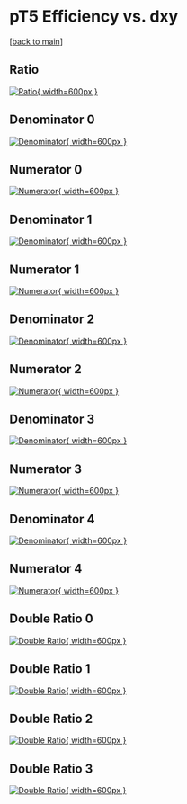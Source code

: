 # pT5 Efficiency vs. dxy

[[back to main](./)]



## Ratio

[![Ratio](../mtv/var/pT5_xtr_13_0_eff_dxy.png){ width=600px }](../mtv/var/pT5_xtr_13_0_eff_dxy.pdf)

## Denominator 0

[![Denominator](../mtv/den/pT5_xtr_13_0_eff_dxy_den0.png){ width=600px }](../mtv/den/pT5_xtr_13_0_eff_dxy_den0.pdf)

## Numerator 0

[![Numerator](../mtv/num/pT5_xtr_13_0_eff_dxy_num0.png){ width=600px }](../mtv/num/pT5_xtr_13_0_eff_dxy_num0.pdf)

## Denominator 1

[![Denominator](../mtv/den/pT5_xtr_13_0_eff_dxy_den1.png){ width=600px }](../mtv/den/pT5_xtr_13_0_eff_dxy_den1.pdf)

## Numerator 1

[![Numerator](../mtv/num/pT5_xtr_13_0_eff_dxy_num1.png){ width=600px }](../mtv/num/pT5_xtr_13_0_eff_dxy_num1.pdf)

## Denominator 2

[![Denominator](../mtv/den/pT5_xtr_13_0_eff_dxy_den2.png){ width=600px }](../mtv/den/pT5_xtr_13_0_eff_dxy_den2.pdf)

## Numerator 2

[![Numerator](../mtv/num/pT5_xtr_13_0_eff_dxy_num2.png){ width=600px }](../mtv/num/pT5_xtr_13_0_eff_dxy_num2.pdf)

## Denominator 3

[![Denominator](../mtv/den/pT5_xtr_13_0_eff_dxy_den3.png){ width=600px }](../mtv/den/pT5_xtr_13_0_eff_dxy_den3.pdf)

## Numerator 3

[![Numerator](../mtv/num/pT5_xtr_13_0_eff_dxy_num3.png){ width=600px }](../mtv/num/pT5_xtr_13_0_eff_dxy_num3.pdf)

## Denominator 4

[![Denominator](../mtv/den/pT5_xtr_13_0_eff_dxy_den4.png){ width=600px }](../mtv/den/pT5_xtr_13_0_eff_dxy_den4.pdf)

## Numerator 4

[![Numerator](../mtv/num/pT5_xtr_13_0_eff_dxy_num4.png){ width=600px }](../mtv/num/pT5_xtr_13_0_eff_dxy_num4.pdf)

## Double Ratio 0

[![Double Ratio](../mtv/ratio/pT5_xtr_13_0_eff_dxy_ratio0.png){ width=600px }](../mtv/ratio/pT5_xtr_13_0_eff_dxy_ratio0.pdf)

## Double Ratio 1

[![Double Ratio](../mtv/ratio/pT5_xtr_13_0_eff_dxy_ratio1.png){ width=600px }](../mtv/ratio/pT5_xtr_13_0_eff_dxy_ratio1.pdf)

## Double Ratio 2

[![Double Ratio](../mtv/ratio/pT5_xtr_13_0_eff_dxy_ratio2.png){ width=600px }](../mtv/ratio/pT5_xtr_13_0_eff_dxy_ratio2.pdf)

## Double Ratio 3

[![Double Ratio](../mtv/ratio/pT5_xtr_13_0_eff_dxy_ratio3.png){ width=600px }](../mtv/ratio/pT5_xtr_13_0_eff_dxy_ratio3.pdf)

